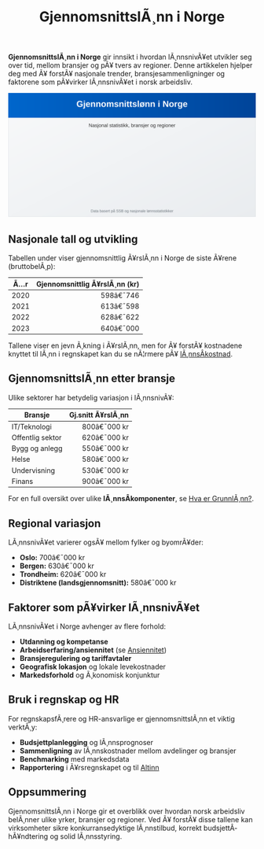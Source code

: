 ﻿---
title: "GjennomsnittslÃ¸nn i Norge"
meta_title: "GjennomsnittslÃ¸nn i Norge"
meta_description: '**GjennomsnittslÃ¸nn i Norge** gir innsikt i hvordan lÃ¸nnsnivÃ¥et utvikler seg over tid, mellom bransjer og pÃ¥ tvers av regioner. Denne artikkelen hjelper deg...'
slug: gjennomsnittslonn-i-norge
type: blog
layout: pages/single
---

**GjennomsnittslÃ¸nn i Norge** gir innsikt i hvordan lÃ¸nnsnivÃ¥et utvikler seg over tid, mellom bransjer og pÃ¥ tvers av regioner. Denne artikkelen hjelper deg med Ã¥ forstÃ¥ nasjonale trender, bransjesammenligninger og faktorene som pÃ¥virker lÃ¸nnsnivÃ¥et i norsk arbeidsliv.

![Illustrasjon: GjennomsnittslÃ¸nn i Norge](gjennomsnittslonn-i-norge-image.svg)

## Nasjonale tall og utvikling

Tabellen under viser gjennomsnittlig Ã¥rslÃ¸nn i Norge de siste Ã¥rene (bruttobelÃ¸p):

| Ã…r   | Gjennomsnittlig Ã¥rslÃ¸nn (kr) |
|------|-----------------------------:|
| 2020 | 598â€¯746                      |
| 2021 | 613â€¯598                      |
| 2022 | 628â€¯622                      |
| 2023 | 640â€¯000                      |

Tallene viser en jevn Ã¸kning i Ã¥rslÃ¸nn, men for Ã¥ forstÃ¥ kostnadene knyttet til lÃ¸nn i regnskapet kan du se nÃ¦rmere pÃ¥ [lÃ¸nnsÂ­kostnad](/blogs/regnskap/lonnskostnad "Hva er LÃ¸nnskostnad? Komplett Guide til LÃ¸nnskostnader").

## GjennomsnittslÃ¸nn etter bransje

Ulike sektorer har betydelig variasjon i lÃ¸nnsnivÃ¥:

| Bransje           | Gj.snitt Ã¥rslÃ¸nn |
|-------------------|-----------------:|
| IT/Teknologi      | 800â€¯000 kr       |
| Offentlig sektor  | 620â€¯000 kr       |
| Bygg og anlegg    | 550â€¯000 kr       |
| Helse             | 580â€¯000 kr       |
| Undervisning      | 530â€¯000 kr       |
| Finans            | 900â€¯000 kr       |

For en full oversikt over ulike **lÃ¸nnsÂ­komponenter**, se [Hva er GrunnlÃ¸nn?](/blogs/regnskap/hva-er-grunnlonn "Hva er GrunnlÃ¸nn i Regnskap?").

## Regional variasjon

LÃ¸nnsnivÃ¥et varierer ogsÃ¥ mellom fylker og byomrÃ¥der:

* **Oslo:** 700â€¯000 kr
* **Bergen:** 630â€¯000 kr
* **Trondheim:** 620â€¯000 kr
* **Distriktene (landsgjennomsnitt):** 580â€¯000 kr

## Faktorer som pÃ¥virker lÃ¸nnsnivÃ¥et

LÃ¸nnsnivÃ¥et i Norge avhenger av flere forhold:

* **Utdanning og kompetanse**
* **Arbeidserfaring/ansiennitet** (se [Ansiennitet](/blogs/regnskap/ansiennitet "Hva er Ansiennitet?"))
* **Bransjeregulering og tariffavtaler**
* **Geografisk lokasjon** og lokale levekostnader
* **Markedsforhold** og Ã¸konomisk konjunktur

## Bruk i regnskap og HR

For regnskapsfÃ¸rere og HR-ansvarlige er gjennomsnittslÃ¸nn et viktig verktÃ¸y:

* **Budsjettplanlegging** og lÃ¸nnsprognoser
* **Sammenligning** av lÃ¸nnskostnader mellom avdelinger og bransjer
* **Benchmarking** med markedsdata
* **Rapportering** i Ã¥rsregnskapet og til [Altinn](/blogs/regnskap/hva-er-altinn "Hva er Altinn?")

## Oppsummering

GjennomsnittslÃ¸nn i Norge gir et overblikk over hvordan norsk arbeidsliv belÃ¸nner ulike yrker, bransjer og regioner. Ved Ã¥ forstÃ¥ disse tallene kan virksomheter sikre konkurransedyktige lÃ¸nnstilbud, korrekt budsjettÂ­hÃ¥ndtering og solid lÃ¸nnsstyring.







